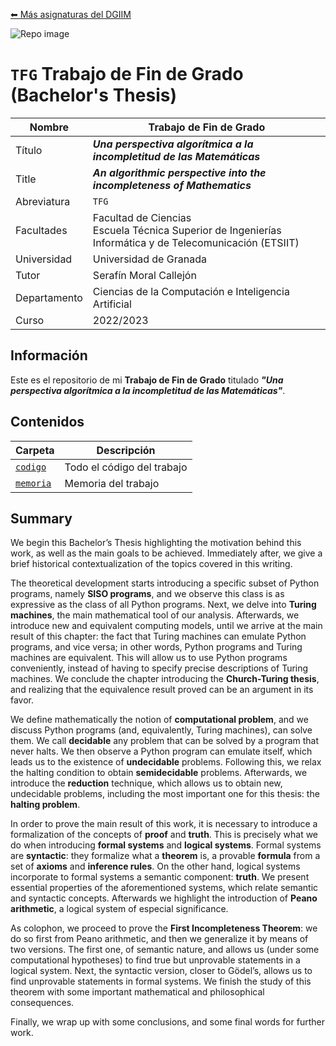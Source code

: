 [⬅ Más asignaturas del DGIIM](https://github.com/mianfg-DGIIM)

![Repo image](https://repository-images.githubusercontent.com/639075801/a17da198-d8b7-4a07-bbd0-2d700b867dff)

# `TFG` Trabajo de Fin de Grado (Bachelor's Thesis)

| Nombre                | Trabajo de Fin de Grado                                      |
| --------------------- | ------------------------------------------------------------ |
| Título                | ***Una perspectiva algorítmica a la incompletitud de las Matemáticas*** |
| Title                 | ***An algorithmic perspective into the incompleteness of Mathematics*** |
| Abreviatura           | `TFG`                                                        |
| Facultades            | Facultad de Ciencias<br/>Escuela Técnica Superior de Ingenierías Informática y de Telecomunicación (ETSIIT)  |
| Universidad           | Universidad de Granada                                       |
| Tutor                 | Serafín Moral Callejón                                       |
| Departamento          | Ciencias de la Computación e Inteligencia Artificial         |
| Curso                 | 2022/2023                                                    |

## Información

Este es el repositorio de mi **Trabajo de Fin de Grado** titulado ***"Una perspectiva algorítmica a la incompletitud de las Matemáticas"***.

## Contenidos

| Carpeta | Descripción |
| --- | --- |
| [`codigo`](./codigo) | Todo el código del trabajo |
| [`memoria`](./memoria) | Memoria del trabajo |

## Summary

We begin this Bachelor’s Thesis highlighting the motivation behind this work, as well as the main goals to be achieved. Immediately after, we give a brief historical contextualization of the topics covered in this writing.

The theoretical development starts introducing a specific subset of Python programs, namely **SISO programs**, and we observe this class is as expressive as the class of all Python programs. Next, we delve into **Turing machines**, the main mathematical tool of our analysis. Afterwards, we introduce new and equivalent computing models, until we arrive at the main result of this chapter: the fact that Turing machines can emulate Python programs, and vice versa; in other words, Python programs and Turing machines are equivalent. This will allow us to use Python programs conveniently, instead of having to specify precise descriptions of Turing machines. We conclude the chapter introducing the **Church-Turing thesis**, and realizing that the equivalence result proved can be an argument in its favor.

We define mathematically the notion of **computational problem**, and we discuss Python programs (and, equivalently, Turing machines), can solve them. We call **decidable** any problem that can be solved by a program that never halts. We then observe a Python program can emulate itself, which leads us to the existence of **undecidable** problems. Following this, we relax the halting condition to obtain **semidecidable** problems. Afterwards, we introduce the **reduction** technique, which allows us to obtain new, undecidable problems, including the most important one for this thesis: the **halting problem**.

In order to prove the main result of this work, it is necessary to introduce a formalization of the concepts of **proof** and **truth**. This is precisely what we do when introducing **formal systems** and **logical systems**. Formal systems are **syntactic**: they formalize what a **theorem** is, a provable **formula** from a set of **axioms** and **inference rules**. On the other hand, logical systems incorporate to formal systems a semantic component: **truth**. We present essential properties of the aforementioned systems, which relate semantic and syntactic concepts. Afterwards we highlight the introduction of **Peano arithmetic**, a logical system of especial significance.

As colophon, we proceed to prove the **First Incompleteness Theorem**: we do so first from Peano arithmetic, and then we generalize it by means of two versions. The first one, of semantic nature, and allows us (under some computational hypotheses) to find true but unprovable statements in a logical system. Next, the syntactic version, closer to Gödel’s, allows us to find unprovable statements in formal systems. We finish the study of this theorem with some important mathematical and philosophical consequences.

Finally, we wrap up with some conclusions, and some final words for further work.
